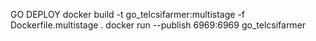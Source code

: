 GO DEPLOY
docker build -t go_telcsifarmer:multistage -f Dockerfile.multistage .
docker run --publish 6969:6969 go_telcsifarmer

